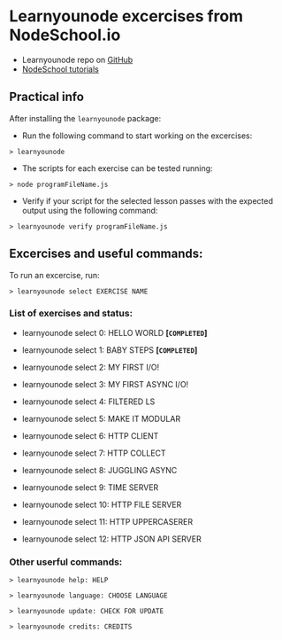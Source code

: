 # Learnyounode excercises from NodeSchool.io

- Learnyounode repo on [GitHub](https://github.com/workshopper/learnyounode)
- [NodeSchool tutorials](https://nodeschool.io/#workshoppers)

## Practical info

After installing the `learnyounode` package:

- Run the following command to start working on the excercises:

```
> learnyounode
```

- The scripts for each exercise can be tested running:

```
> node programFileName.js
```

- Verify if your script for the selected lesson passes with the expected output using the following command:

```
> learnyounode verify programFileName.js
```

## Excercises and useful commands:

To run an excercise, run:

```
> learnyounode select EXERCISE NAME
```

### List of exercises and status:

- learnyounode select 0: HELLO WORLD **[`COMPLETED`]**

- learnyounode select 1: BABY STEPS **[`COMPLETED`]**

- learnyounode select 2: MY FIRST I/O!

- learnyounode select 3: MY FIRST ASYNC I/O!

- learnyounode select 4: FILTERED LS

- learnyounode select 5: MAKE IT MODULAR

- learnyounode select 6: HTTP CLIENT

- learnyounode select 7: HTTP COLLECT

- learnyounode select 8: JUGGLING ASYNC

- learnyounode select 9: TIME SERVER

- learnyounode select 10: HTTP FILE SERVER

- learnyounode select 11: HTTP UPPERCASERER

- learnyounode select 12: HTTP JSON API SERVER

### Other userful commands:

```
> learnyounode help: HELP

> learnyounode language: CHOOSE LANGUAGE

> learnyounode update: CHECK FOR UPDATE

> learnyounode credits: CREDITS
```
